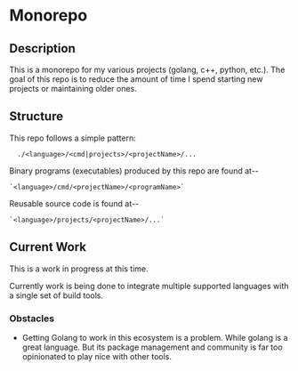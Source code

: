 Monorepo
===========

## Description

This is a monorepo for my various projects (golang, c++, python, etc.).  The goal of this repo is to reduce the 
amount of time I spend starting new projects or maintaining older ones.

## Structure
This repo follows a simple pattern:
```
  ./<language>/<cmd|projects>/<projectName>/...
```
Binary programs (executables) produced by this repo are found at--

    `<language>/cmd/<projectName>/<programName>`

Reusable source code is found at--

    `<language>/projects/<projectName>/...`

## Current Work
This is a work in progress at this time.

Currently work is being done to integrate multiple supported languages with a single set of build tools.

### Obstacles
* Getting Golang to work in this ecosystem is a problem. While golang is a great language.  But its package 
  management and community is far too opinionated to play nice with other tools.
